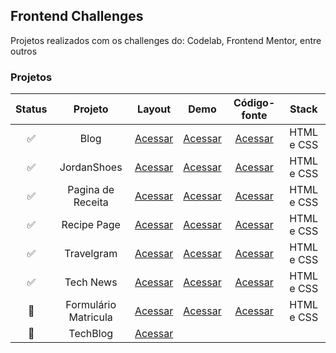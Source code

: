 ## Frontend Challenges
Projetos realizados com os challenges do: Codelab, Frontend Mentor, entre outros

### Projetos 
| Status | Projeto | Layout | Demo | Código-fonte| Stack |
| :---: | :---:   | :---:  | :---:  | :---:      | :---:     |
| ✅ | Blog | [Acessar](https://www.figma.com/design/Yb9IBH56g7T1hdIyZ3BMNO/Desafios---CodeLab?node-id=0-1&t=5DiWvxtx2rwGrNnp-0) | [Acessar](https://maahbatistaa.github.io/frontend-challenges/blog/)   | [Acessar](/blog/) | HTML e CSS |
| ✅ | JordanShoes | [Acessar](https://www.figma.com/design/Yb9IBH56g7T1hdIyZ3BMNO/Desafios---CodeLab?node-id=1883-2&t=5DiWvxtx2rwGrNnp-0) | [Acessar](https://maahbatistaa.github.io/frontend-challenges/jordan-shoes/)   | [Acessar](/jordan-shoes/) | HTML e CSS |
| ✅ | Pagina de Receita | [Acessar](https://www.figma.com/design/Hh5b3jSgCW79wNbnTiiuCv/Página-de-receita-(Community)?node-id=0-1&node-type=CANVAS&t=vfMlH4QN1ndQuq1Y-0) |[Acessar](https://maahbatistaa.github.io/frontend-challenges/pagina-receita/) | [Acessar](/pagina-receita/) | HTML e CSS |
| ✅  | Recipe Page | [Acessar](https://www.frontendmentor.io/challenges/recipe-page-KiTsR8QQKm) |  [Acessar](https://maahbatistaa.github.io/frontend-challenges/recipe-page/) | [Acessar](/recipe-page/) | HTML e CSS |
| ✅ | Travelgram | [Acessar](https://www.figma.com/design/tfjUJXZwWQ69LpURol9VyT/Perfil-de-viagens-(Community)?node-id=908-1045&t=3WNsjb0iiM2qst0I-0) | [Acessar](https://maahbatistaa.github.io/frontend-challenges/travelgram/) | [Acessar](/travelgram/) | HTML e CSS |
| ✅ | Tech News | [Acessar](https://www.figma.com/design/9B6UoE9p5neLYd2SLEOqU7/Portal-de-notícias-(Community)?node-id=0-1&node-type=CANVAS&t=lwmPxluteflPijea-0) | [Acessar](https://maahbatistaa.github.io/frontend-challenges/tech-news/) | [Acessar](/tech-news/) | HTML e CSS |
| 🚧 | Formulário Matricula | [Acessar](https://www.figma.com/design/acBx4FnyHiy3CwKKWgut8V/Formulário-de-matrícula-(Community)?node-id=0-1&node-type=CANVAS&t=nnfPzMKl4QutMloL-0) | [Acessar](https://maahbatistaa.github.io/frontend-challenges/formulario-matricula/) | [Acessar](/formulario-matricula/) | HTML e CSS |
| 🚧 | TechBlog | [Acessar](https://www.figma.com/design/Yb9IBH56g7T1hdIyZ3BMNO/Desafios---CodeLab?node-id=3725-2&t=5DiWvxtx2rwGrNnp-0) |
